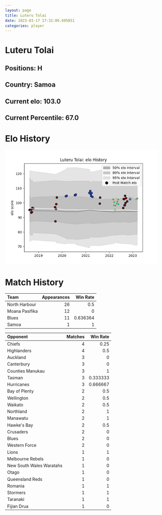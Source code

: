 ```yaml
---  
layout: page  
title: Luteru Tolai  
date: 2023-03-17 17:32:09.695851  
categories: player  
---
```

# Luteru Tolai

## Positions: H

## Country: Samoa

## Current elo: 103.0

## Current Percentile: 67.0

# Elo History


![elo history](history_LuteruTolai.png)
# Match History


| Team           |   Appearances |   Win Rate |
|:---------------|--------------:|-----------:|
| North Harbour  |            26 |   0.5      |
| Moana Pasifika |            12 |   0        |
| Blues          |            11 |   0.636364 |
| Samoa          |             1 |   1        |

| Opponent                 |   Matches |   Win Rate |
|:-------------------------|----------:|-----------:|
| Chiefs                   |         4 |   0.25     |
| Highlanders              |         4 |   0.5      |
| Auckland                 |         3 |   0        |
| Canterbury               |         3 |   0        |
| Counties Manukau         |         3 |   1        |
| Tasman                   |         3 |   0.333333 |
| Hurricanes               |         3 |   0.666667 |
| Bay of Plenty            |         2 |   0.5      |
| Wellington               |         2 |   0.5      |
| Waikato                  |         2 |   0.5      |
| Northland                |         2 |   1        |
| Manawatu                 |         2 |   1        |
| Hawke's Bay              |         2 |   0.5      |
| Crusaders                |         2 |   0        |
| Blues                    |         2 |   0        |
| Western Force            |         2 |   0        |
| Lions                    |         1 |   1        |
| Melbourne Rebels         |         1 |   0        |
| New South Wales Waratahs |         1 |   0        |
| Otago                    |         1 |   0        |
| Queensland Reds          |         1 |   0        |
| Romania                  |         1 |   1        |
| Stormers                 |         1 |   1        |
| Taranaki                 |         1 |   1        |
| Fijian Drua              |         1 |   0        |